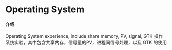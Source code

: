 # Operating System

#### 介绍
Operating System experience, include share memory, PV, signal, GTK
操作系统实验，其中包含共享内存，信号量的PV，进程间信号处理，以及 GTK 的使用
